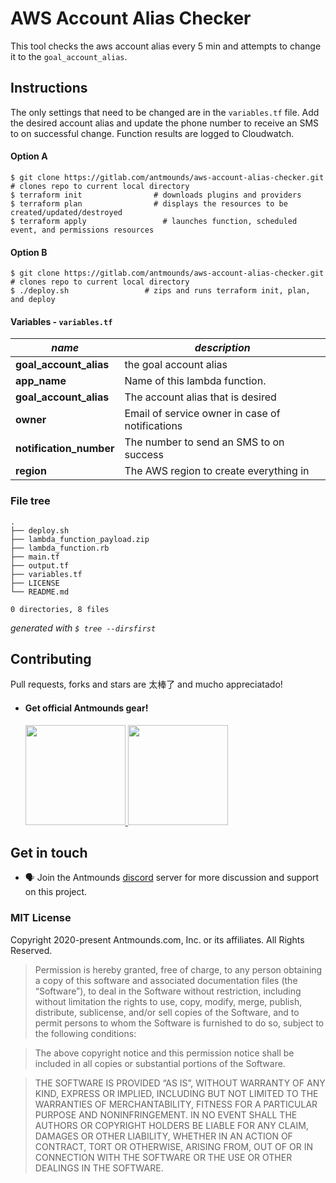 # AWS Account Alias Checker
This tool checks the aws account alias every 5 min and attempts to change it to the `goal_account_alias`.

## Instructions
The only settings that need to be changed are in the `variables.tf` file. Add the desired account alias and update the phone number to receive an SMS to on successful change. Function results are logged to Cloudwatch.

#### Option A
```
$ git clone https://gitlab.com/antmounds/aws-account-alias-checker.git  # clones repo to current local directory
$ terraform init                # downloads plugins and providers
$ terraform plan                # displays the resources to be created/updated/destroyed
$ terraform apply                 # launches function, scheduled event, and permissions resources
```
#### Option B
```
$ git clone https://gitlab.com/antmounds/aws-account-alias-checker.git  # clones repo to current local directory
$ ./deploy.sh                 # zips and runs terraform init, plan, and deploy
```
#### Variables - `variables.tf`
| *name* | *description* |
| ------ | ------ |
| **goal_account_alias** | the goal account alias |
| **app_name** | Name of this lambda function. |
| **goal_account_alias** | The account alias that is desired |
| **owner** | Email of service owner in case of notifications |
| **notification_number** | The number to send an SMS to on success |
| **region** | The AWS region to create everything in |

### File tree
```
.
├── deploy.sh
├── lambda_function_payload.zip
├── lambda_function.rb
├── main.tf
├── output.tf
├── variables.tf
├── LICENSE
└── README.md

0 directories, 8 files
```
*generated with `$ tree --dirsfirst`* 

## Contributing
Pull requests, forks and stars are 太棒了 and mucho appreciatado!

- #### Get official Antmounds gear!
	<a href="https://streamlabs.com/Antmounds/#/merch">
		<img src="https://cdn.streamlabs.com/merch/panel8.png" width="160">
	</a>
	<a href="https://shop.spreadshirt.com/Antmounds">
		<img src="https://image.spreadshirtmedia.com/content/asset/sprd-logo_horizontal.svg" width="160">
	</a>

## Get in touch
* :speaking_head: Join the Antmounds [discord](https://discord.gg/VtFkvSv) server for more discussion and support on this project.

### MIT License
Copyright 2020-present Antmounds.com, Inc. or its affiliates. All Rights Reserved.

>Permission is hereby granted, free of charge, to any person obtaining a copy of this software and associated documentation files (the “Software”), to deal in the Software without restriction, including without limitation the rights to use, copy, modify, merge, publish, distribute, sublicense, and/or sell copies of the Software, and to permit persons to whom the Software is furnished to do so, subject to the following conditions:

>The above copyright notice and this permission notice shall be included in all copies or substantial portions of the Software.

>THE SOFTWARE IS PROVIDED “AS IS”, WITHOUT WARRANTY OF ANY KIND, EXPRESS OR IMPLIED, INCLUDING BUT NOT LIMITED TO THE WARRANTIES OF MERCHANTABILITY, FITNESS FOR A PARTICULAR PURPOSE AND NONINFRINGEMENT. IN NO EVENT SHALL THE AUTHORS OR COPYRIGHT HOLDERS BE LIABLE FOR ANY CLAIM, DAMAGES OR OTHER LIABILITY, WHETHER IN AN ACTION OF CONTRACT, TORT OR OTHERWISE, ARISING FROM, OUT OF OR IN CONNECTION WITH THE SOFTWARE OR THE USE OR OTHER DEALINGS IN THE SOFTWARE.